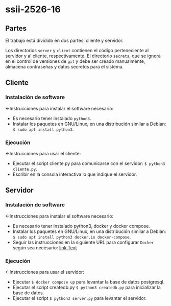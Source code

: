 # ssii-2526-16

## Partes

El trabajo está dividido en dos partes: cliente y servidor.

Los directorios `server` y `client` contienen el código perteneciente al servidor y al cliente, respectivamente.
El directorio `secrets`, que se ignora en el control de versiones de `git` y debe ser creado manualmente, almacena contraseñas y datos secretos para el sistema.

## Cliente

### Instalación de software
<-Instrucciones para instalar el software necesario:
- Es necesario tener instalado `python3`.
- Instalar los paquetes en GNU/Linux, en una distribución similar a Debian: `$ sudo apt install python3`.

### Ejecución

<-Instrucciones para usar el cliente:
- Ejecutar el script cliente.py para comunicarse con el servidor: `$ python3 cliente.py`.
- Escribir en la consola interactiva lo que indique el servidor.

## Servidor

### Instalación de software

<-Instrucciones para instalar el software necesario:
- Es necesario tener instalado python3, docker y docker compose.
- Instalar los paquetes en GNU/Linux, en una distribución similar a Debian: `$ sudo apt install python3 docker.io docker-compose`.
- Seguir las instrucciones en la siguiente URL para configurar `Docker` según sea necesario: [link Text](https://docs.docker.com/engine/install/linux-postinstall/)

### Ejecución

<-Instrucciones para usar el servidor:
- Ejecutar `$ docker compose up` para levantar la base de datos postgresql.
- Ejecutar el script createdb.py `$ python3 createdb.py` para inicializar la base de datos.
- Ejecutar el script `$ python3 server.py` para levantar el servidor.

